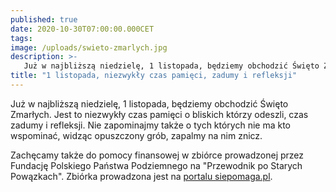 ```yaml
---
published: true
date: 2020-10-30T07:00:00.000CET
tags: 
image: /uploads/swieto-zmarlych.jpg
description: >-
   Już w najbliższą niedzielę, 1 listopada, będziemy obchodzić Święto Zmarłych.
title: "1 listopada, niezwykły czas pamięci, zadumy i refleksji"
---
```


Już w najbliższą niedzielę, 1 listopada, będziemy obchodzić Święto Zmarłych. Jest to niezwykły czas pamięci o bliskich którzy odeszli, czas zadumy i refleksji. Nie zapominajmy także o tych których nie ma kto wspominać, widząc opuszczony grób, zapalmy na nim znicz.

Zachęcamy także do pomocy finansowej w zbiórce prowadzonej przez Fundację Polskiego Państwa Podziemnego na "Przewodnik po Starych Powązkach". Zbiórka prowadzona jest na [portalu siepomaga.pl](https://www.siepomaga.pl/stare-powazki).
